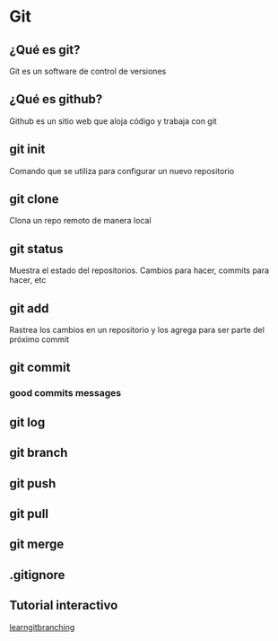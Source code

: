 # Git

## ¿Qué es git?
Git es un software de control de versiones

## ¿Qué es github?

Github es un sitio web que aloja código y trabaja con git

## git init

Comando que se utiliza para configurar un nuevo repositorio

## git clone

Clona un repo remoto de manera local

## git status

Muestra el estado del repositorios. Cambios para hacer, commits para hacer, etc

## git add

Rastrea los cambios en un repositorio y los agrega para ser parte del próximo commit

## git commit

### good commits messages

## git log

## git branch

## git push

## git pull

## git merge

## .gitignore

## Tutorial interactivo

[learngitbranching](https://learngitbranching.js.org/)
